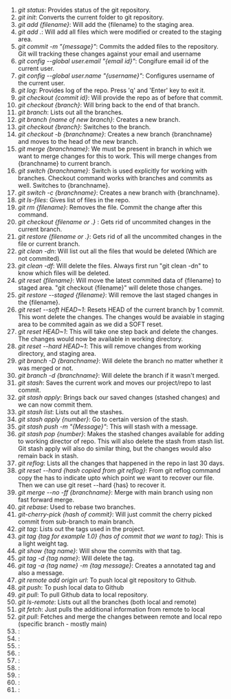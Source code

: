 <ol>
<li><i>git status</i>: Provides status of the git repository.</li>
<li><i>git init</i>: Converts the current folder to git repository.</li>
<li><i>git add {filename}</i>: Will add the {filename} to the staging area.</li>
<li><i>git add .</i>: Will add all files which were modified or created to the staging area.</li>
<li><i>git commit -m "{message}"</i>: Commits the added files to the repository. Git will tracking these changes against your email and username</li>
<li><i>git config --global user.email "{email id}"</i>: Congifure email id of the current user.</li>
<li><i>git config --global user.name "{username}"</i>: Configures username of the current user.</li>
<li><i>git log</i>: Provides log of the repo. Press 'q' and 'Enter' key to exit it.</li>
<li><i>git checkout {commit id}</i>: Will provide the repo as of before that commit.</li>
<li><i>git checkout {branch}</i>: Will bring back to the end of that branch.</li>
<li><i>git branch</i>: Lists out all the branches.</li>
<li><i>git branch {name of new branch}</i>: Creates a new branch.</li>
<li><i>git checkout {branch}</i>: Switches to the branch.</li>
<li><i>git checkout -b {branchname}</i>: Creates a new branch {branchname} and moves to the head of the new branch.</li>
<li><i>git merge {branchname}</i>: We must be present in branch in which we want to merge changes for this to work. This will merge changes from {branchname} to current branch.</li>
<li><i>git switch {branchname}</i>: Switch is used explicitly for working with branches. Checkout command works with branches and commits as well. Switches to {branchname}.</li>
<li><i>git switch -c {branchname}</i>: Creates a new branch with {branchname}.</li>
<li><i>git ls-files</i>: Gives list of files in the repo.</li>
<li><i>git rm {filename}</i>: Removes the file. Commit the change after this command.</li>
<li><i>git checkout {filename or .} </i>: Gets rid of uncommited changes in the current branch.</li>
<li><i>git restore {filename or .}</i>: Gets rid of all the uncommited changes in the file or current branch.</li>
<li><i>git clean -dn</i>: Will list out all the files that would be deleted (Which are not commited).</li>
<li><i>git clean -df</i>: Will delete the files. Always first run "git clean -dn" to know which files will be deleted.</li>
<li><i>git reset {filename}</i>: Will move the latest commited data of {filename} to staged area. "git checkout {filename}" will delete those changes. </li>
<li><i>git restore --staged {filename}</i>: Will remove the last staged changes in the {filename}.</li>
<li><i>git reset --soft HEAD~1</i>: Resets HEAD of the current branch by 1 commit. This wont delete the changes. The changes would be avaiable in staging area to be commited again as we did a SOFT reset.</li>
<li><i>git reset HEAD~1</i>: This will take one step back and delete the changes. The changes would now be available in working directory.</li>
<li><i>git reset --hard HEAD~1</i>: This will remove changes from working directory, and staging area. </li>
<li><i>git branch -D {branchname}</i>: Will delete the branch no matter whether it was merged or not.</li>
<li><i>git branch -d {branchname}</i>: Will delete the branch if it wasn't merged.</li>
<li><i>git stash</i>: Saves the current work and moves our project/repo to last commit.</li>
<li><i>git stash apply</i>: Brings back our saved changes (stashed changes) and we can now commit them.</li>
<li><i>git stash list</i>: Lists out all the stashes.</li>
<li><i>git stash apply {number}</i>: Go to certain version of the stash.</li>
<li><i>git stash push -m "{Message}"</i>: This will stash with a message.</li>
<li><i>git stash pop {number}</i>: Makes the stashed changes available for adding to working director of repo. This will also delete the stash from stash list. Git stash apply will also do similar thing, but the changes would also remain back in stash.</li>
<li><i>git reflog</i>: Lists all the changes that happened in the repo in last 30 days.</li>
<li><i>git reset --hard {hash copied from git reflog}</i>: From git reflog command copy the has to indicate upto which point we want to recover our file. Then we can use git reset --hard {has} to recover it.</li>
<li><i>git merge --no -ff {branchname}</i>: Merge with main branch using non fast forward merge.</li>
<li><i>git rebase</i>: Used to rebase two branches.</li>
<li><i>git-cherry-pick {hash of commit}</i>: Will just commit the cherry picked commit from sub-branch to main branch.</li>
<li><i>git tag</i>: Lists out the tags used in the project.</li>
<li><i>git tag {tag for example 1.0} {has of commit that we want to tag}</i>: This is a light weight tag.</li>
<li><i>git show {tag name}</i>: Will show the commits with that tag.</li>
<li><i>git tag -d {tag name}</i>: Will delete the tag.</li>
<li><i>git tag -a {tag name} -m {tag message}</i>: Creates a annotated tag and also a message.</li>
<li><i>git remote add origin url</i>: To push local git repository to Github.</li>
<li><i>git push</i>: To push local data to Github</li>
<li><i>git pull</i>: To pull Github data to local repository.</li>
<li><i>git ls-remote</i>: Lists out all the branches (both local and remote)</li>
<li><i>git fetch</i>: Just pulls the additional information from remote to local</li>
<li><i>git pull</i>: Fetches and merge the changes between remote and local repo (specific branch - mostly main)</li>
<li><i></i>: </li>
<li><i></i>: </li>
<li><i></i>: </li>
<li><i></i>: </li>
<li><i></i>: </li>
<li><i></i>: </li>
<li><i></i>: </li>
<li><i></i>: </li>
<li><i></i>: </li>
</ol>